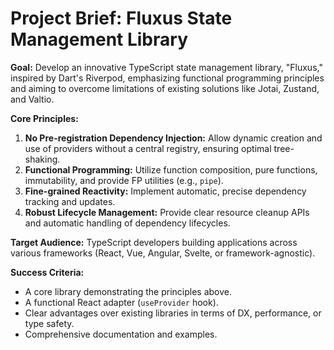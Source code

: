 # Project Brief: Fluxus State Management Library

**Goal:** Develop an innovative TypeScript state management library, "Fluxus,"
inspired by Dart's Riverpod, emphasizing functional programming principles and
aiming to overcome limitations of existing solutions like Jotai, Zustand, and
Valtio.

**Core Principles:**

1. **No Pre-registration Dependency Injection:** Allow dynamic creation and use
   of providers without a central registry, ensuring optimal tree-shaking.
2. **Functional Programming:** Utilize function composition, pure functions,
   immutability, and provide FP utilities (e.g., `pipe`).
3. **Fine-grained Reactivity:** Implement automatic, precise dependency tracking
   and updates.
4. **Robust Lifecycle Management:** Provide clear resource cleanup APIs and
   automatic handling of dependency lifecycles.

**Target Audience:** TypeScript developers building applications across various
frameworks (React, Vue, Angular, Svelte, or framework-agnostic).

**Success Criteria:**

- A core library demonstrating the principles above.
- A functional React adapter (`useProvider` hook).
- Clear advantages over existing libraries in terms of DX, performance, or type
  safety.
- Comprehensive documentation and examples.
